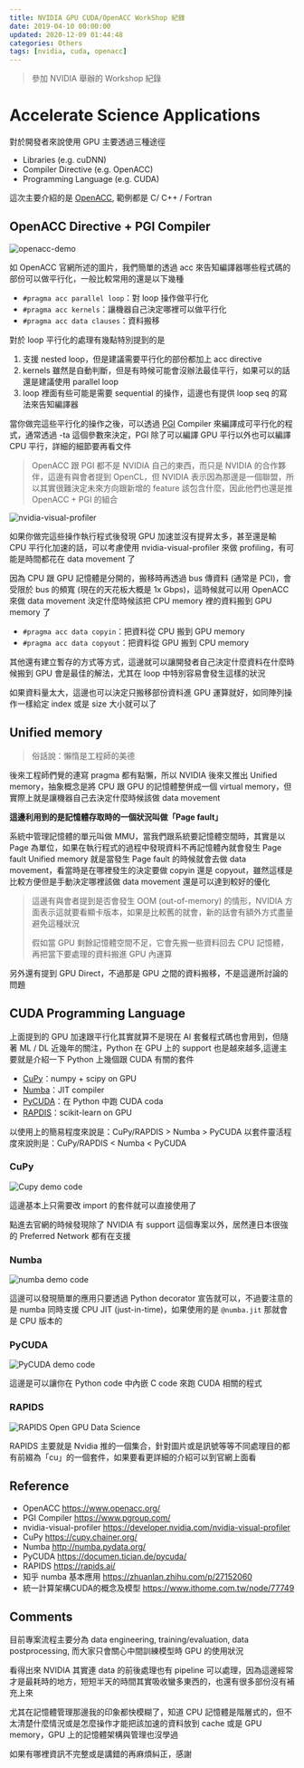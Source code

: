 ```yaml
---
title: NVIDIA GPU CUDA/OpenACC WorkShop 紀錄
date: 2019-04-10 00:00:00
updated: 2020-12-09 01:44:48
categories: Others
tags: [nvidia, cuda, openacc]
---
```


>   參加 NVIDIA 舉辦的 Workshop 紀錄

<!-- more -->

# Accelerate Science Applications

對於開發者來說使用 GPU 主要透過三種途徑

-   Libraries (e.g. cuDNN)
-   Compiler Directive (e.g. OpenACC)
-   Programming Language (e.g. CUDA)

這次主要介紹的是 [OpenACC](https://www.openacc.org/), 範例都是 C/ C++ / Fortran

## OpenACC Directive + PGI Compiler

![openacc-demo](openacc-demo.png)

如 OpenACC 官網所述的圖片，我們簡單的透過 acc 來告知編譯器哪些程式碼的部份可以做平行化，一般比較常用的還是以下幾種

-   `#pragma acc parallel loop`：對 loop 操作做平行化
-   `#pragma acc kernels`：讓機器自己決定哪裡可以做平行化
-   `#pragma acc data clauses`：資料搬移

對於 loop 平行化的處理有幾點特別提到的是

1.  支援 nested loop，但是建議需要平行化的部份都加上 acc directive
2.  kernels 雖然是自動判斷，但是有時候可能會沒辦法最佳平行，如果可以的話還是建議使用 parallel loop
3.  loop 裡面有些可能是需要 sequential 的操作，這邊也有提供 loop seq 的寫法來告知編譯器

當你做完這些平行化的操作之後，可以透過 [PGI](https://www.pgroup.com/) Compiler 來編譯成可平行化的程式，通常透過 -ta 這個參數來決定，PGI 除了可以編譯 GPU 平行以外也可以編譯 CPU 平行，詳細的細節要再看文件

>   OpenACC 跟 PGI 都不是 NVIDIA 自己的東西，而只是 NVIDIA 的合作夥伴，這邊有與會者提到 OpenCL，但 NVIDIA 表示因為那邊是一個聯盟，所以其實很難決定未來方向跟新增的 feature 該包含什麼，因此他們也還是推 OpenACC + PGI 的組合

![nvidia-visual-profiler](nvidia-visual-profiler.png)

如果你做完這些操作執行程式後發現 GPU 加速並沒有提昇太多，甚至還是輸 CPU 平行化加速的話，可以考慮使用 nvidia-visual-profiler 來做 profiling，有可能是時間都花在 data movement 了

因為 CPU 跟 GPU 記憶體是分開的，搬移時再透過 bus 傳資料 (通常是 PCI)，會受限於 bus 的頻寬 (現在的天花板大概是 1x Gbps)，這時候就可以用 OpenACC 來做 data movement 決定什麼時候該把 CPU memory 裡的資料搬到 GPU memory 了

-   `#pragma acc data copyin`：把資料從 CPU 搬到 GPU memory
-   `#pragma acc data copyout`：把資料從 GPU 搬到 CPU memory

其他還有建立暫存的方式等方式，這邊就可以讓開發者自己決定什麼資料在什麼時候搬到 GPU 會是最佳的解法，尤其在 loop 中特別容易會發生這樣的狀況

如果資料量太大，這邊也可以決定只搬移部份資料進 GPU 運算就好，如同陣列操作一樣給定 index 或是 size 大小就可以了

## Unified memory

>   俗話說：懶惰是工程師的美德

後來工程師們覺的連寫 pragma 都有點懶，所以 NVIDIA 後來又推出 Unified memory，抽象概念是將 CPU 跟 GPU 的記憶體整併成一個 virtual memory，但實際上就是讓機器自己去決定什麼時候該做 data movement

**這邊利用到的是記憶體存取時的一個狀況叫做「Page fault」**

系統中管理記憶體的單元叫做 MMU，當我們跟系統要記憶體空間時，其實是以 Page 為單位，如果在執行程式的過程中發現資料不再記憶體內就會發生 Page fault
Unified memory 就是當發生 Page fault 的時候就會去做 data movement，看當時是在哪裡發生的決定要做 copyin 還是 copyout，雖然這樣是比較方便但是手動決定哪裡該做 data movement 還是可以達到較好的優化

>   這邊有與會者提到是否會發生 OOM (out-of-memory) 的情形，NVIDIA 方面表示這就要看顯卡版本，如果是比較舊的就會，新的話會有額外方式盡量避免這種狀況
>   
>   假如當 GPU 剩餘記憶體空間不足，它會先搬一些資料回去 CPU 記憶體，再把當下要處理的資料搬進 GPU 內運算

另外還有提到 GPU Direct，不過那是 GPU 之間的資料搬移，不是這邊所討論的問題

## CUDA Programming Language

上面提到的 GPU 加速跟平行化其實就算不是現在 AI 套餐程式碼也會用到，但隨著 ML / DL 近幾年的關注，Python 在 GPU 上的 support 也是越來越多,這邊主要就是介紹一下 Python 上幾個跟 CUDA 有關的套件

-   [CuPy](https://cupy.chainer.org/)：numpy + scipy on GPU
-   [Numba](http://numba.pydata.org/)：JIT compiler
-   [PyCUDA](https://documen.tician.de/pycuda/)：在 Python 中跑 CUDA coda
-   [RAPDIS](https://rapids.ai/index.html)：scikit-learn on GPU

以使用上的簡易程度來說是：CuPy/RAPDIS > Numba > PyCUDA
以套件靈活程度來說則是：CuPy/RAPDIS < Numba < PyCUDA

### CuPy

![Cupy demo code](cupy-demo-code.png)

這邊基本上只需要改 import 的套件就可以直接使用了

點進去官網的時候發現除了 NVIDIA 有 support 這個專案以外，居然連日本很強的 Preferred Network 都有在支援

### Numba

![numba demo code](numba-demo-code.png)

這邊可以發現簡單的應用只要透過 Python decorator 宣告就可以，不過要注意的是 numba 同時支援 CPU JIT (just-in-time)，如果使用的是 `@numba.jit` 那就會是 CPU 版本的

### PyCUDA

![PyCUDA demo code](PyCUDA-demo-code.png)

這邊是可以讓你在 Python code 中內嵌 C code 來跑 CUDA 相關的程式

### RAPIDS

![RAPIDS Open GPU Data Science](rapids-open-gpu-data-science.png)

RAPIDS 主要就是 Nvidia 推的一個集合，針對圖片或是訊號等等不同處理目的都有前綴為「cu」的一個套件，如果要看更詳細的介紹可以到官網上面看

## Reference

-   OpenACC https://www.openacc.org/
-   PGI Compiler https://www.pgroup.com/
-   nvidia-visual-profiler https://developer.nvidia.com/nvidia-visual-profiler
-   CuPy https://cupy.chainer.org/
-   Numba http://numba.pydata.org/
-   PyCUDA https://documen.tician.de/pycuda/
-   RAPIDS https://rapids.ai/
-   知乎 numba 基本應用 https://zhuanlan.zhihu.com/p/27152060
-   統一計算架構CUDA的概念及模型 https://www.ithome.com.tw/node/77749

## Comments

目前專案流程主要分為 data engineering, training/evaluation, data postprocessing, 而大家只會關心中間訓練模型時 GPU 的使用狀況

看得出來 NVIDIA 其實連 data 的前後處理也有 pipeline 可以處理，因為這邊經常才是最耗時的地方，短短半天的時間其實吸收蠻多東西的，也還有很多部份沒有補充上來

尤其在記憶體管理那邊我的印象都快模糊了，知道 CPU 記憶體是階層式的，但不太清楚什麼情況或是怎麼操作才能把該加速的資料放到 cache 或是 GPU memory，GPU 上的記憶體架構與管理也沒學過

如果有哪裡資訊不完整或是講錯的再麻煩糾正，感謝